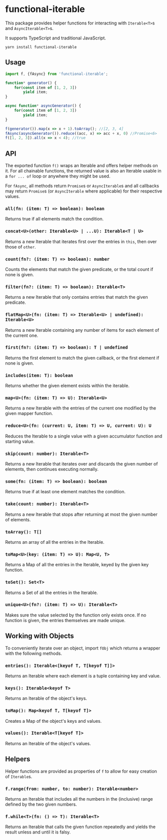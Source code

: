 # functional-iterable
This package provides helper functions for interacting with `Iterable<T>`s and `AsyncIterable<T>`s.

It supports TypeScript and traditional JavaScript.

`yarn install functional-iterable`

## Usage
```typescript
import f, {fAsync} from 'functional-iterable';

function* generator() {
	for(const item of [1, 2, 3])
		yield item;
}

async function* asyncGenerator() {
	for(const item of [1, 2, 3])
		yield item;
}

f(generator()).map(x => x + 1).toArray(); //[2, 3, 4]
fAsync(asyncGenerator()).reduce((acc, x) => acc + x, 0) //Promise<6>
f([1, 2, 3]).all(x => x < 4); //true
```

## API
The exported function `f()` wraps an Iterable and offers helper methods on it. For all chainable functions, the returned value is also an Iterable usable in a `for ... of` loop or anywhere they might be used.

For `fAsync`, all methods return `Promise`s or `AsyncIterable`s and all callbacks may return `Promise`s (or `AsyncIterable` where applicable) for their respective values.
### `all(fn: (item: T) => boolean): boolean`
Returns true if all elements match the condition.

### `concat<U>(other: Iterable<U> | ...U): Iterable<T | U>`
Returns a new Iterable that iterates first over the entries in `this`, then over those of `other`.

### `count(fn?: (item: T) => boolean): number`
Counts the elements that match the given predicate, or the total count if none is given.

### `filter(fn?: (item: T) => boolean): Iterable<T>`
Returns a new Iterable that only contains entries that match the given predicate.

### `flatMap<U>(fn: (item: T) => Iterable<U> | undefined): Iterable<U>`
Returns a new Iterable containing any number of items for each element of the current one.

### `first(fn?: (item: T) => boolean): T | undefined`
Returns the first element to match the given callback, or the first element if none is given.

### `includes(item: T): boolean`
Returns whether the given element exists within the iterable.

### `map<U>(fn: (item: T) => U): Iterable<U>`
Returns a new Iterable with the entries of the current one modified by the given mapper function.

### `reduce<U>(fn: (current: U, item: T) => U, current: U): U`
Reduces the Iterable to a single value with a given accumulator function and starting value.

### `skip(count: number): Iterable<T>`
Returns a new Iterable that iterates over and discards the given number of elements, then continues executing normally.

### `some(fn: (item: T) => boolean): boolean`
Returns true if at least one element matches the condition.

### `take(count: number): Iterable<T>`
Returns a new Iterable that stops after returning at most the given number of elements.

### `toArray(): T[]`
Returns an array of all the entries in the Iterable.

### `toMap<U>(key: (item: T) => U): Map<U, T>`
Returns a Map of all the entries in the Iterable, keyed by the given key function.

### `toSet(): Set<T>`
Returns a Set of all the entries in the Iterable.

### `unique<U>(fn?: (item: T) => U): Iterable<T>`
Makes sure the value selected by the function only exists once. If no function is given, the entries themselves are made unique.

## Working with Objects
To conveniently iterate over an object, import `fObj` which returns a wrapper with the following methods.

### `entries(): Iterable<[keyof T, T[keyof T]]>`
Returns an Iterable where each element is a tuple containing key and value.

### `keys(): Iterable<keyof T>`
Returns an Iterable of the object's keys.

### `toMap(): Map<keyof T, T[keyof T]>`
Creates a Map of the object's keys and values.

### `values(): Iterable<T[keyof T]>`
Returns an Iterable of the object's values.

## Helpers

Helper functions are provided as properties of `f` to allow for easy creation of `Iterable`s.

### `f.range(from: number, to: number): Iterable<number>`
Returns an Iterable that includes all the numbers in the (inclusive) range defined by the two given numbers.

### `f.while<T>(fn: () => T): Iterable<T>`
Returns an Iterable that calls the given function repeatedly and yields the result unless and until it is falsy.

